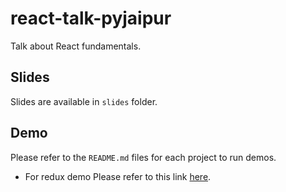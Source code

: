 # react-talk-pyjaipur

Talk about React fundamentals.

## Slides

Slides are available in `slides` folder.

## Demo

Please refer to the `README.md` files for each project to run demos.

- For redux demo Please refer to this link [here](https://github.com/Jithinqw/redux-demo).
